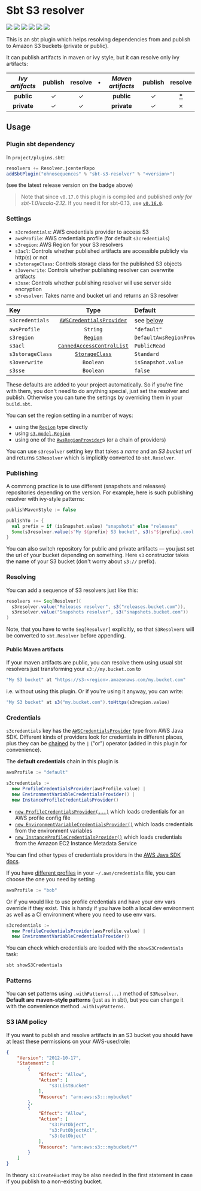 # Sbt S3 resolver

[![](https://travis-ci.org/ohnosequences/sbt-s3-resolver.svg?branch=master)](https://travis-ci.org/ohnosequences/sbt-s3-resolver)
[![](https://img.shields.io/codacy/96ad3cc701a54c548deb4ef0d5564655.svg)](https://www.codacy.com/app/ohnosequences/sbt-s3-resolver)
[![](http://img.shields.io/bintray/v/ohnosequences/sbt-plugins/sbt-s3-resolver.svg)](https://bintray.com/ohnosequences/sbt-plugins/sbt-s3-resolver/_latestVersion)
[![](http://img.shields.io/github/release/ohnosequences/sbt-s3-resolver/all.svg)](https://github.com/ohnosequences/sbt-s3-resolver/releases/latest)
[![](https://img.shields.io/badge/license-AGPLv3-blue.svg)](https://tldrlegal.com/license/gnu-affero-general-public-license-v3-%28agpl-3.0%29)
[![](https://img.shields.io/gitter/room/ohnosequences/sbt-s3-resolver.svg?colorB=dd1054)](https://gitter.im/ohnosequences/sbt-s3-resolver)

This is an sbt plugin which helps resolving dependencies from and publish to Amazon S3 buckets (private or public).

It can publish artifacts in maven or ivy style, but it can resolve only ivy artifacts:

| _Ivy artifacts_ | publish | resolve | • | _Maven artifacts_ | publish |             resolve              |
|:---------------:|:-------:|:-------:|:-:|:-----------------:|:-------:|:--------------------------------:|
|   **public**    |    ✓    |    ✓    |   |    **public**     |    ✓    | [__*__](#public-maven-artifacts) |
|   **private**   |    ✓    |    ✓    |   |    **private**    |    ✓    |                ✗                 |


## Usage

### Plugin sbt dependency

In `project/plugins.sbt`:

```scala
resolvers += Resolver.jcenterRepo
addSbtPlugin("ohnosequences" % "sbt-s3-resolver" % "<version>")
```

(see the latest release version on the badge above)

> Note that since `v0.17.0` this plugin is compiled and published _only for sbt-1.0/scala-2.12_. If you need it for sbt-0.13, use [`v0.16.0`](https://github.com/ohnosequences/sbt-s3-resolver/tree/v0.16.0#plugin-sbt-dependency).

### Settings

* `s3credentials`: AWS credentials provider to access S3
* `awsProfile`: AWS credentials profile (for default `s3credentials`)
* `s3region`: AWS Region for your S3 resolvers
* `s3acl`: Controls whether published artifacts are accessible publicly via http(s) or not
* `s3storageClass`: Controls storage class for the published S3 objects
* `s3overwrite`: Controls whether publishing resolver can overwrite artifacts
* `s3sse`: Controls whether publishing resolver will use server side encryption
* `s3resolver`: Takes name and bucket url and returns an S3 resolver

| Key              |            Type             | Default                         |
|:-----------------|:---------------------------:|:--------------------------------|
| `s3credentials`  | [`AWSCredentialsProvider`]  | see [below](#credentials)       |
| `awsProfile`     |          `String`           | `"default"`                     |
| `s3region`       |         [`Region`]          | `DefaultAwsRegionProviderChain` |
| `s3acl`          | [`CannedAccessControlList`] | `PublicRead`                    |
| `s3storageClass` |      [`StorageClass`]       | `Standard`                      |
| `s3overwrite`    |          `Boolean`          | `isSnapshot.value`              |
| `s3sse`          |          `Boolean`          | `false`                         |

These defaults are added to your project automatically. So if you're fine with them, you don't need to do anything special, just set the resolver and publish. Otherwise you can tune the settings by overriding them in your `build.sbt`.

You can set the region setting in a number of ways:
- using the [`Region`] type directly
- using [`s3.model.Region`]
- using one of the [`AwsRegionProvider`]s (or a chain of providers)

You can use `s3resolver` setting key that takes a _name_ and an _S3 bucket url_ and returns `S3Resolver` which is implicitly converted to `sbt.Resolver`.


### Publishing

A commong practice is to use different (snapshots and releases) repositories depending on the version. For example, here is such publishing resolver with ivy-style patterns:

```scala
publishMavenStyle := false

publishTo := {
  val prefix = if (isSnapshot.value) "snapshots" else "releases"
  Some(s3resolver.value(s"My ${prefix} S3 bucket", s3(s"${prefix}.cool.bucket.com")) withIvyPatterns)
}
```

You can also switch repository for public and private artifacts — you just set the url of your bucket depending on something. Here `s3` constructor takes the name of your S3 bucket (don't worry about `s3://` prefix).


### Resolving

You can add a sequence of S3 resolvers just like this:

```scala
resolvers ++= Seq[Resolver](
  s3resolver.value("Releases resolver", s3("releases.bucket.com")),
  s3resolver.value("Snapshots resolver", s3("snapshots.bucket.com"))
)
```

Note, that you have to write `Seq[Resolver]` explicitly, so that `S3Resolver`s will be converted to `sbt.Resolver` before appending.


#### Public Maven artifacts

If your maven artifacts are public, you can resolve them using usual sbt resolvers just transforming your `s3://my.bucket.com` to

```scala
"My S3 bucket" at "https://s3-<region>.amazonaws.com/my.bucket.com"
```

i.e. without using this plugin. Or if you're using it anyway, you can write:

```scala
"My S3 bucket" at s3("my.bucket.com").toHttps(s3region.value)
```


### Credentials

`s3credentials` key has the [`AWSCredentialsProvider`] type from AWS Java SDK. Different kinds of providers look for credentials in different places, plus they can be [chained](http://docs.aws.amazon.com/AWSJavaSDK/latest/javadoc/com/amazonaws/auth/AWSCredentialsProviderChain.html) by the `|` ("or") operator (added in this plugin for convenience).

The **default credentials** chain in this plugin is

```scala
awsProfile := "default"

s3credentials :=
  new ProfileCredentialsProvider(awsProfile.value) |
  new EnvironmentVariableCredentialsProvider() |
  new InstanceProfileCredentialsProvider()
```

* [`new ProfileCredentialsProvider(...)`](http://docs.aws.amazon.com/AWSJavaSDK/latest/javadoc/com/amazonaws/auth/ProfileCredentialsProvider.html) which loads credentials for an AWS profile config file
* [`new EnvironmentVariableCredentialsProvider()`](http://docs.aws.amazon.com/AWSJavaSDK/latest/javadoc/com/amazonaws/auth/EnvironmentVariableCredentialsProvider.html) which loads credentials from the environment variables
* [`new InstanceProfileCredentialsProvider()`](http://docs.aws.amazon.com/AWSJavaSDK/latest/javadoc/com/amazonaws/auth/InstanceProfileCredentialsProvider.html) which loads credentials from the Amazon EC2 Instance Metadata Service

You can find other types of credentials providers in the [AWS Java SDK docs][`AWSCredentialsProvider`].

If you have [different profiles](http://docs.aws.amazon.com/AWSSdkDocsJava/latest/DeveloperGuide/credentials.html#credentials-file-format) in your `~/.aws/credentials` file, you can choose the one you need by setting

```scala
awsProfile := "bob"
```

Or if you would like to use profile credentials and have your env vars override if they exist.  This is handy if you have both a local dev environment as well as a CI environment where you need to use env vars.

```scala
s3credentials :=
  new ProfileCredentialsProvider(awsProfile.value) |
  new EnvironmentVariableCredentialsProvider()
```    

You can check which credentials are loaded with the `showS3Credentials` task:

```bash
sbt showS3Credentials
```


### Patterns

You can set patterns using `.withPatterns(...)` method of `S3Resolver`. **Default are maven-style patterns** (just as in sbt), but you can change it with the convenience method `.withIvyPatterns`.


### S3 IAM policy

If you want to publish and resolve artifacts in an S3 bucket you should have at least these permissions on your AWS-user/role:

```json
{
    "Version": "2012-10-17",
    "Statement": [
        {
            "Effect": "Allow",
            "Action": [
                "s3:ListBucket"
            ],
            "Resource": "arn:aws:s3:::mybucket"
        },
        {
            "Effect": "Allow",
            "Action": [
                "s3:PutObject",
                "s3:PutObjectAcl",
                "s3:GetObject"
            ],
            "Resource": "arn:aws:s3:::mybucket/*"
        }
    ]
}
```

In theory `s3:CreateBucket` may be also needed in the first statement in case if you publish to a non-existing bucket.

[`AWSCredentialsProvider`]: http://docs.aws.amazon.com/AWSJavaSDK/latest/javadoc/com/amazonaws/auth/AWSCredentialsProvider.html
[`Region`]: http://docs.aws.amazon.com/AWSJavaSDK/latest/javadoc/com/amazonaws/regions/Region.html
[`s3.model.Region`]: http://docs.aws.amazon.com/AWSJavaSDK/latest/javadoc/com/amazonaws/services/s3/model/Region.html
[`AwsRegionProvider`]: http://docs.aws.amazon.com/AWSJavaSDK/latest/javadoc/com/amazonaws/regions/AwsRegionProvider.html
[`CannedAccessControlList`]: http://docs.aws.amazon.com/AWSJavaSDK/latest/javadoc/com/amazonaws/services/s3/model/CannedAccessControlList.html
[`StorageClass`]: http://docs.aws.amazon.com/AWSJavaSDK/latest/javadoc/com/amazonaws/services/s3/model/StorageClass.html

